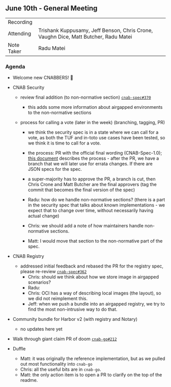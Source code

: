 ## June 10th - General Meeting

|  |  | 
| -------- | -------- |
| Recording  |  |
| Attending  | Trishank Kuppusamy, Jeff Benson, Chris Crone, Vaughn Dice, Matt Butcher, Radu Matei |
| Note Taker | Radu Matei |

### Agenda

* Welcome new CNABBERS! 🦀

* CNAB Security
    * review final addition (to non-normative section) [`cnab-spec#370`](https://github.com/cnabio/cnab-spec/pull/370)
        * this adds some more information about airgapped environments to the non-normative sections
    * process for calling a vote (later in the week) (branching, tagging, PR)

        * we think the security spec is in a state where we can call for a vote, as both the TUF and in-toto use cases have been tested, so we think it is time to call for a vote.
        * the process: PR with the official final wording (CNAB-Spec-1.0);  [this document](https://github.com/cnabio/cnab-spec/blob/master/901-process.md#git-release-flow) describes the process - after the PR, we have a branch that we will later use for errata changes. If there are JSON specs for the spec.
        * a super-majority has to approve the PR, a branch is cut, then Chris Crone and Matt Butcher are the final approvers (tag the commit that becomes the final version of the spec)
        
        * Radu: how do we handle non-normative sections? (there is a part in the security spec that talks about known implementations - we expect that to change over time, without necessarily having actual change)
        * Chris: we should add a note of how maintainers handle non-normative sections.
        * Matt: I would move that section to the non-normative part of the spec.

* CNAB Registry
    * addressed initial feedback and rebased the PR for the registry spec, please re-review [`cnab-spec#362`](https://github.com/cnabio/cnab-spec/pull/362)
        * Chris: should we think about how we store image in airgapped scenarios?
        * Radu: 
        * Chris: OCI has a way of describing local images (the layout), so we did not reimplement this.
        * Jeff: when we push a bundle into an airgapped registry, we try to find the most non-intrusive way to do that.

* Community bundle for Harbor v2 (with registry and Notary)
    * no updates here yet
    
* Walk through giant claim PR of doom [`cnab-go#212`](https://github.com/cnabio/cnab-go/pull/212)

* Duffle
    * Matt: it was originally the reference implementation, but as we pulled out most functionality into `cnab-go`
    * Chris: all the useful bits are in `cnab-go`.
    * Matt: the only action item is to open a PR to clarify on the top of the readme.
